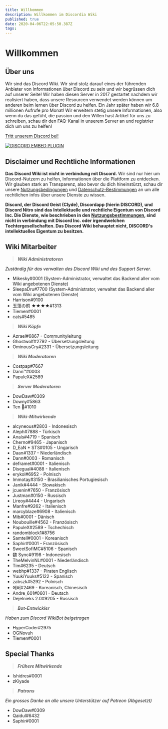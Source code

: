 ```yaml
---
title: Willkommen
description: Willkommen im Discordia Wiki
published: true
date: 2020-04-06T22:05:50.387Z
tags: 
---
```


# Willkommen
## Über uns
Wir sind das Discord Wiki. Wir sind stolz darauf eines der führenden Anbieter von Informationen über Discord zu sein und wir begrüssen dich auf unserer Seite! Wir haben diesen Server in 2017 gestartet nachdem wir realisiert haben, dass unsere Resourcen verwendet werden können um anderen beim lernen über Discord zu helfen. Ein Jahr später haben wir 6.8 millionen Aufrufe pro Monat! Wir erweitern stetig unsere Informationen, also wenn du das gefühl, die passion und den Willen hast Artikel für uns zu schreiben, schau dir den FAQ-Kanal in unserem Server an und registrier dich um uns zu helfen!

[Tritt unserem Discord bei!](https://discord.gg/ZRJ9Ghh)

<a href="https://discord.gg/ZRJ9Ghh">![DISCORD EMBED PLUGIN](https://discordapp.com/api/guilds/367460196148183040/widget.png?style=banner2)</a>

## Disclaimer und Rechtliche Informationen
**Das Discord Wiki ist nicht in verbindung mit Discord.** Wir sind nur hier um Discord-Nutzern zu helfen, Informationen über die Plattform zu entdecken. Wir glauben stark an Transparenz, also bevor du dich hineinstürzt, schau dir unsere [Nutzungsbedingungen](/meta/terms) und [Datenschutz-Bestimmungen](/meta/privacy) an um alle rechtlichen infos über unsere Dienste zu wissen.

**Discord, der Discord Geist (Clyde), Discordapp (hierin DISCORD), und Discord Nitro sind das Intellektuelle und rechtliche Eigentum von Discord Inc. Die Dienste, wie beschrieben in den [Nutzungsbestimmungen](/meta/terms), sind nicht in verbindung mit Discord Inc. oder irgendwelchen Tochtergesellschaften. Das Discord Wiki behauptet nicht, DISCORD's intellektuelles Eigentum zu besitzen.**

## Wiki Mitarbeiter

> ***Wiki Administratoren***

*Zuständig für das verwalten des Discord Wiki und des Support Server.*
* Mikesky#0001 (System-Administrator, verwaltet das Backend aller vom Wiki angebotenen Dienste)
* SleepaDru#7700 (System-Administrator, verwaltet das Backend aller vom Wiki angebotenen Dienste)
* Harrison#9100
* 玉藻の前 ★★★★#1313
* Tiemen#0001
* cats#5485

> ***Wiki Köpfe***

* Azrael#6867 - Communityleitung
* Ghostwolf#2792 - Übersetzungsleitung
* OminousCry#2331 - Übersetzungsleitung

> ***Wiki Moderatoren***

* Costpap#7667
* Dann™#0003
* PapuleX#2589

> ***Server Moderatoren***

* DowDaw#0309
* Downy#5863
* Ten 🌈#1010

> ***Wiki-Mitwirkende***

* alcyneous#2803 - Indonesisch
* Aleph#7888 - Türkisch
* Anaís#4719 - Spanisch
* Cherno#9465 - Japanisch
* D_EaN * STS#0105 - Ungarisch
* Daan#1337 - Niederländisch
* Dann#0003 - Romanisch
* deframet#0001 - Italienisch
* Disegual#4088 - Italienisch
* erykol#6952 - Polnisch
* Immotay#3150 - Brasilianisches Portugiesisch
* Janik#4444 - Slowakisch
* jcuenin#7650 - Französisch
* Justman#0150 - Russisch
* Lireoy#4444 - Ungarisch
* Manfre#9262 - Italienisch
* marcyblaze#6908 - Italienisch
* Mib#0001 - Dänisch
* Noubouille#4562 - Französisch
* PapuleX#2589 - Tschechisch
* randomblock1#8756
* Samtell#0001 - Koreanisch
* Saphir#0001 - Französisch
* SweetSofiMC#5106 - Spanisch
* 魏 Sync#9198 - Indonesisch
* TheMelvinNL#0001 - Niederländisch
* Tim#6235 - Deutsch
* webhp#1337 - Piraten Englisch
* YuukiYuuks#5122 - Spanisch
* zabszk#5292 - Polnisch
* 에버#2469 - Koreanisch, Chinesisch
* Andre_601#0601 - Deutsch
* Dejelnieks 2.0#9205 - Russisch

> ***Bot-Entwickler***

*Haben zum Discord WikiBot beigetragen*
* HyperCoder#2975
* OGNovuh
* Tiemen#0001

## Special Thanks

> ***Frühere Mitwirkende***

* Ishidres#0001
* zKiyade

> ***Patrons***

*Ein grosses Danke an alle unsere Unterstützer auf Patreon (Abgesetzt)*

* DowDaw#0309
* Qaidul#6432
* Saphir#0001